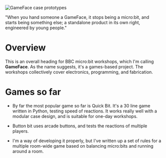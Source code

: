 ![GameFace case prototypes](http://jamesmedd.co.uk/images/gameface.jpg)

"When you hand someone a GameFace, it stops being a micro:bit, and starts being something else; a standalone product in its own right, engineered by young people."

# Overview

This is an overall heading for BBC micro:bit workshops, which I'm calling **GameFace**. As the name suggests, it's a games-based project. The workshops collectively cover electronics, programming, and fabrication.

# Games so far

* By far the most popular game so far is Quick Bit. It's a 30 line game written in Python, testing speed of reactions. It works really well with a modular case design, and is suitable for one-day workshops.

* Button bit uses arcade buttons, and tests the reactions of multiple players.

* I'm a way of developing it properly, but I've written up a set of rules for a multiple room-wide game based on balancing micro:bits and running around a room.
